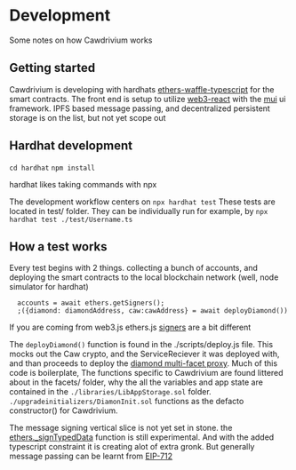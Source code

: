# Development
Some notes on how Cawdrivium works

## Getting started

Cawdrivium is developing with hardhats [ethers-waffle-typescript](https://hardhat.org/guides/typescript#typescript-support) for the smart contracts.
The front end is setup to utilize [web3-react](https://github.com/NoahZinsmeister/web3-react) with the [mui](https://mui.com/material-ui/getting-started/installation/) ui framework.
IPFS based message passing, and decentralized persistent storage is on the list, but not yet scope out

## Hardhat development
`cd hardhat`
`npm install`

hardhat likes taking commands with npx

The development workflow centers on `npx hardhat test`
These tests are located in test/ folder.
They can be individually run for example, by `npx hardhat test ./test/Username.ts`

## How a test works
Every test begins with 2 things. collecting a bunch of accounts, and deploying the smart contracts to the local blockchain network (well, node simulator for hardhat)

  ```
    accounts = await ethers.getSigners();
    ;({diamond: diamondAddress, caw:cawAddress} = await deployDiamond())
  ```
If you are coming from web3.js ethers.js [signers](https://docs.ethers.io/v5/api/signer/#signers) are a bit different

The `deployDiamond()` function is found in the ./scripts/deploy.js file.  This mocks out the Caw crypto, and the ServiceReciever it was deployed with, and than proceeds to deploy the [diamond multi-facet proxy](https://eips.ethereum.org/EIPS/eip-2535). Much of this code is boilerplate, The functions specific to Cawdrivium are found littered about in the facets/ folder, why the all the variables and app state are contained in the `./libraries/LibAppStorage.sol`  folder.  `./upgradeinitializers/DiamonInit.sol` functions as the defacto constructor() for Cawdrivium.

The message signing vertical slice is not yet set in stone. the [ethers._signTypedData](https://docs.ethers.io/v5/api/signer/#Signer-signTypedData) function is still experimental.  And with the added typescript constraint it is creating alot of extra gronk.  But generally message passing can be learnt from [EIP-712](https://eips.ethereum.org/EIPS/eip-712)










